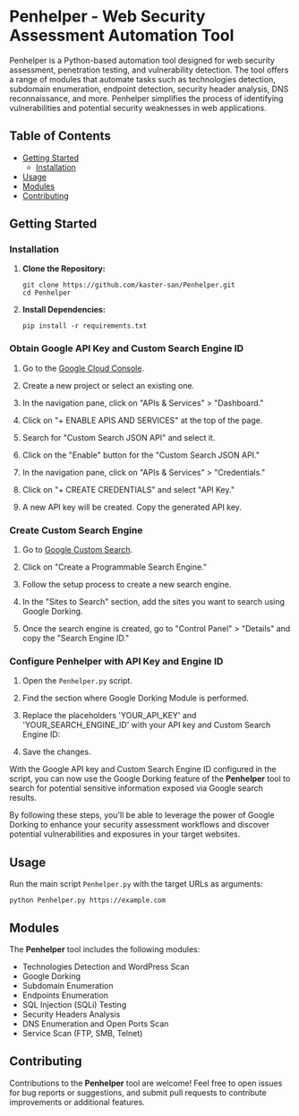 # Penhelper - Web Security Assessment Automation Tool

Penhelper is a Python-based automation tool designed for web security assessment, penetration testing, and vulnerability detection. The tool offers a range of modules that automate tasks such as technologies detection, subdomain enumeration, endpoint detection, security header analysis, DNS reconnaissance, and more. Penhelper simplifies the process of identifying vulnerabilities and potential security weaknesses in web applications.

## Table of Contents

- [Getting Started](#getting-started)
  - [Installation](#installation)
- [Usage](#usage)
- [Modules](#modules)
- [Contributing](#contributing)


## Getting Started

### Installation

1. **Clone the Repository:**

   ```
   git clone https://github.com/kaster-san/Penhelper.git
   cd Penhelper
   ```

2. **Install Dependencies:**

   ```
   pip install -r requirements.txt
   ```

### Obtain Google API Key and Custom Search Engine ID

1. Go to the [Google Cloud Console](https://console.cloud.google.com/).

2. Create a new project or select an existing one.

3. In the navigation pane, click on "APIs & Services" > "Dashboard."

4. Click on "+ ENABLE APIS AND SERVICES" at the top of the page.

5. Search for "Custom Search JSON API" and select it.

6. Click on the "Enable" button for the "Custom Search JSON API."

7. In the navigation pane, click on "APIs & Services" > "Credentials."

8. Click on "+ CREATE CREDENTIALS" and select "API Key."

9. A new API key will be created. Copy the generated API key.

### Create Custom Search Engine

1. Go to [Google Custom Search](https://cse.google.com/cse/create/new).

2. Click on "Create a Programmable Search Engine."

3. Follow the setup process to create a new search engine.

4. In the "Sites to Search" section, add the sites you want to search using Google Dorking.

5. Once the search engine is created, go to "Control Panel" > "Details" and copy the "Search Engine ID."

### Configure Penhelper with API Key and Engine ID

1. Open the `Penhelper.py` script.

2. Find the section where Google Dorking Module is performed.

3. Replace the placeholders 'YOUR_API_KEY' and 'YOUR_SEARCH_ENGINE_ID' with your API key and Custom Search Engine ID:

4. Save the changes.

With the Google API key and Custom Search Engine ID configured in the script, you can now use the Google Dorking feature of the **Penhelper** tool to search for potential sensitive information exposed via Google search results.

By following these steps, you'll be able to leverage the power of Google Dorking to enhance your security assessment workflows and discover potential vulnerabilities and exposures in your target websites.



## Usage

Run the main script `Penhelper.py` with the target URLs as arguments:

```
python Penhelper.py https://example.com
```

## Modules

The **Penhelper** tool includes the following modules:

- Technologies Detection and WordPress Scan
- Google Dorking
- Subdomain Enumeration
- Endpoints Enumeration
- SQL Injection (SQLi) Testing
- Security Headers Analysis
- DNS Enumeration and Open Ports Scan
- Service Scan (FTP, SMB, Telnet)


## Contributing

Contributions to the **Penhelper** tool are welcome! Feel free to open issues for bug reports or suggestions, and submit pull requests to contribute improvements or additional features.

